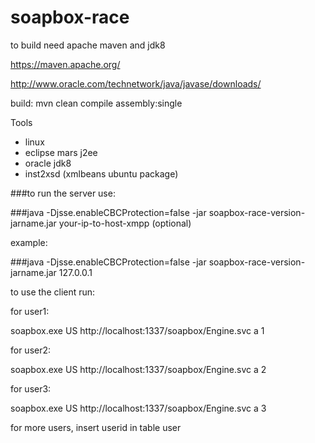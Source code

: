 # soapbox-race

to build need apache maven and jdk8

https://maven.apache.org/

http://www.oracle.com/technetwork/java/javase/downloads/



build:
mvn clean compile assembly:single

Tools
- linux
- eclipse mars j2ee
- oracle jdk8
- inst2xsd (xmlbeans ubuntu package)



###to run the server use:

###java -Djsse.enableCBCProtection=false -jar soapbox-race-version-jarname.jar your-ip-to-host-xmpp (optional)

example:

###java -Djsse.enableCBCProtection=false -jar soapbox-race-version-jarname.jar 127.0.0.1


to use the client run:


for user1:

soapbox.exe US http://localhost:1337/soapbox/Engine.svc a 1


for user2:

soapbox.exe US http://localhost:1337/soapbox/Engine.svc a 2


for user3:

soapbox.exe US http://localhost:1337/soapbox/Engine.svc a 3


for more users, insert userid in table user
